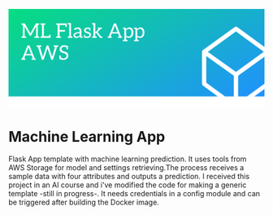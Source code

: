 ![Alt text](mlflask.png?raw=true "Optional Title")

# Machine Learning App

Flask App template with machine learning prediction. It uses tools from AWS Storage for model and settings retrieving.The process receives a sample data with four attributes and outputs a prediction.
I received this project in an AI course and i've modified the code for making a generic template -still in progress-.
It needs credentials in a config module and can be triggered after building the Docker image.

